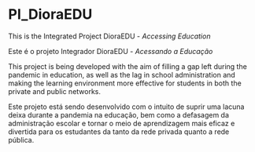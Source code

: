 # PI_DioraEDU
This is the Integrated Project DioraEDU - *Accessing Education*

Este é o projeto Integrador DioraEDU - *Acessando a Educação*

This project is being developed with the aim of filling a gap left during the pandemic in education, as well as the lag in school administration and making the learning environment more effective for students in both the private and public networks.

Este projeto está sendo desenvolvido com o intuito de suprir uma lacuna deixa durante a pandemia na educação, bem como a defasagem da administração escolar e tornar o meio de aprendizagem mais eficaz e divertida para os estudantes da tanto da rede privada quanto a rede pública.
